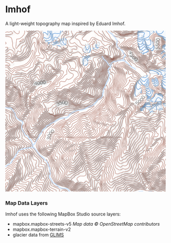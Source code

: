 # Imhof

A light-weight topography map inspired by Eduard Imhof.

![thumbnail](./.thumb.png)

### Map Data Layers

Imhof uses the following MapBox Studio source layers:

* mapbox.mapbox-streets-v5 *Map data © OpenStreetMap contributors*
* mapbox.mapbox-terrain-v2
* glacier data from [GLIMS](https://www.glims.org/)

